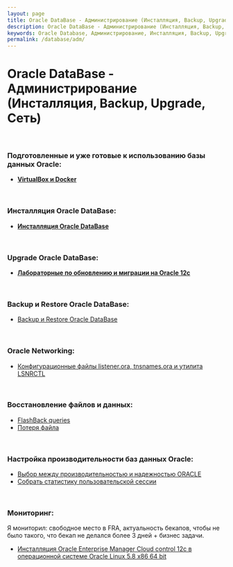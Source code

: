 ```yaml
---
layout: page
title: Oracle DataBase - Администрирование (Инсталляция, Backup, Upgrade, Сеть)
description: Oracle DataBase - Администрирование (Инсталляция, Backup, Upgrade, Сеть)
keywords: Oracle Database, Администрирование, Инсталляция, Backup, Upgrade, Сеть
permalink: /database/adm/
---
```


# Oracle DataBase - Администрирование (Инсталляция, Backup, Upgrade, Сеть)

<br/>

### Подготовленные и уже готовые к использованию базы данных Oracle:

<ul>
    <li><a href="/database/ready-to-use/"><strong>VirtualBox и Docker</strong></a></li>
</ul>

<br/>

### Инсталляция Oracle DataBase:

<ul>
    <li><a href="/database/installation/"><strong>Инсталляция Oracle DataBase</strong></a></li>
</ul>

<br/>

### Upgrade Oracle DataBase:

<ul>
    <li><a href="/database/upgrade/"><strong>Лабораторные по обновлению и миграции на Oracle 12c</strong></a></li>
</ul>

<br/>

### Backup и Restore Oracle DataBase:

<ul>
    <li>
        <a href="/database/backup-and-restore/">Backup и Restore Oracle DataBase</a>
    </li>
</ul>

<br/>

### Oracle Networking:

<ul>
    <li>
        <a href="/database/network/listener/">Конфигурационные файлы listener.ora, tnsnames.ora и утилита LSNRCTL</a>
    </li>
</ul>

<br/>

### Восстановление файлов и данных:

<ul>
    <li>
        <a href="/docs/architecture/restore-files-and-data/flashback-queries/">FlashBack queries</a>
    </li>
    <li>
        <a href="/docs/architecture/restore-files-and-data/oracle-database-has-been-lost/">Потеря файла</a>
    </li>
</ul>

<br/>

### Настройка производительности баз данных Oracle:

<ul>
    <li>
        <a href="/docs/architecture/performance/performance-or-reliability/">Выбор между производительностью и надежностью ОRАСLЕ</a>
    </li>
    <li>
        <a href="/docs/architecture/performance/collect-session-statistics/">Собрать статистику пользовательской сессии</a>
    </li>
</ul>

<br/>

### Мониторинг:

Я мониторил: свободное место в FRA, актуальность бекапов, чтобы не было такого, что бекап не делался более 3 дней + бизнес задачи.

<ul>
    <li>
        <a href="http://odba.ru/showthread.php?t=744">Инсталляция Oracle Enterprise Manager Cloud control 12c в операционной системе Oracle Linux 5.8 x86 64 bit</a>
    </li>
</ul>

